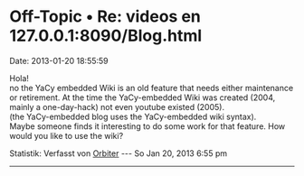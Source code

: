 Off-Topic • Re: videos en 127.0.0.1:8090/Blog.html
==================================================

Date: 2013-01-20 18:55:59

Hola!\
no the YaCy embedded Wiki is an old feature that needs either
maintenance or retirement. At the time the YaCy-embedded Wiki was
created (2004, mainly a one-day-hack) not even youtube existed (2005).\
(the YaCy-embedded blog uses the YaCy-embedded wiki syntax).\
Maybe someone finds it interesting to do some work for that feature. How
would you like to use the wiki?

Statistik: Verfasst von
[Orbiter](http://forum.yacy-websuche.de/memberlist.php?mode=viewprofile&u=2)
--- So Jan 20, 2013 6:55 pm

------------------------------------------------------------------------
